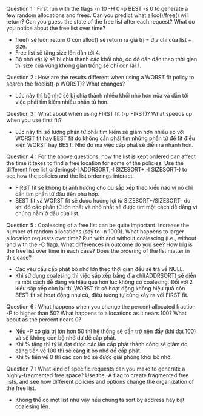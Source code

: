 Question 1 : First run with the flags -n 10 -H 0 -p BEST -s 0 to generate a few random allocations and frees. 
Can you predict what alloc()/free() will return? Can you guess the state of the free list after each request? What do you notice about the free list over time?
- free() sẽ luôn return 0 còn alloc() sẽ return ra giá trị = địa chỉ của list + size. 
- Free list sẽ tăng size lên dần tới 4. 
- Bộ nhớ vật lý sẽ bị chia thành các khối nhỏ, do đó dần dần theo thời gian thì size của vùng không gian trống sẽ chỉ còn lại 1. 

Question 2 : How are the results different when using a WORST fit policy to search the freelist(-p WORST)? What changes?
- Lúc này thì bộ nhớ sẽ bị chia thành nhiều khối nhỏ hơn nữa và dẫn tới việc phải tìm kiếm nhiều phần tử hơn. 

Question 3 : What about when using FIRST fit (-p FIRST)? What speeds up when you use first fit?
- Lúc này thì số lượng phần tử phải tìm kiếm sẽ giảm hơn nhiều so với WORST fit hay BEST fit do không cần phải tìm những phần tử để fit điều kiện WORST hay BEST. Nhờ đó mà
việc cấp phát sẽ diễn ra nhanh hơn. 

Question 4 : For the above questions, how the list is kept ordered can affect the time it takes to find a free location for some of the policies.
Use the different free list orderings(-l ADDRSORT,-l SIZESORT+,-l SIZESORT-) to see how the policies and the list orderings interact.
- FIRST fit sẽ không bị ảnh hưởng cho dù sắp xếp theo kiểu nào vì nó chỉ cần tìm phần tử đầu tiên phù hợp.
- BEST fit và WORST fit sẽ được hưởng lợi từ SIZESORT+/SIZESORT- do khi đó các phần tử lớn nhất và nhỏ nhất sẽ được tìm một cách dễ dàng vì chúng nằm ở đầu của list. 

Question 5 : Coalescing of a free list can be quite important. Increase the number of random allocations (say to -n 1000). 
What happens to larger allocation requests over time? Run with and without coalescing (i.e., without and with the -C flag). 
What differences in outcome do you see? How big is the free list over time in each case? Does the ordering of the list matter in this case?
- Các yêu cầu cấp phát bộ nhớ lớn theo thời gian đều sẽ trả về NULL. 
- Khi sử dụng coalesing thì việc sắp xếp bằng địa chỉ(ADDRSORT) sẽ diễn ra một cách dễ dàng và hiệu quả hơn lúc không có coalesing. Đối với 2 kiểu sắp xếp còn lại thì WORST fit sẽ
hoạt động không hiệu quả còn BEST fit sẽ hoạt động như cũ, điều tương tự cũng xảy ra với FIRST fit. 

Question 6 : What happens when you change the percent allocated fraction -P to higher than 50? What happens to allocations as it nears 100? What about as the percent nears 0?
- Nếu -P có giá trị lớn hơn 50 thì hệ thống sẽ dần trở nên đầy (khi đạt 100) và sẽ không còn bộ nhớ dư để cấp phát. 
- Khi % tăng thì tỷ lệ đạt được các lần cấp phát thành công sẽ giảm do càng tiến về 100 thì sẽ càng ít bộ nhớ để cấp phát. 
- Khi % tiến về 0 thì các con trỏ sẽ được giải phóng khỏi bộ nhớ. 

Question 7 : What kind of specific requests can you make to generate a highly-fragmented free space? 
Use the -A flag to create fragmented free lists, and see how different policies and options change the organization of the free list.
- Không thể có một list như vậy nếu chúng ta sort by address hay bật coalesing lên. 
